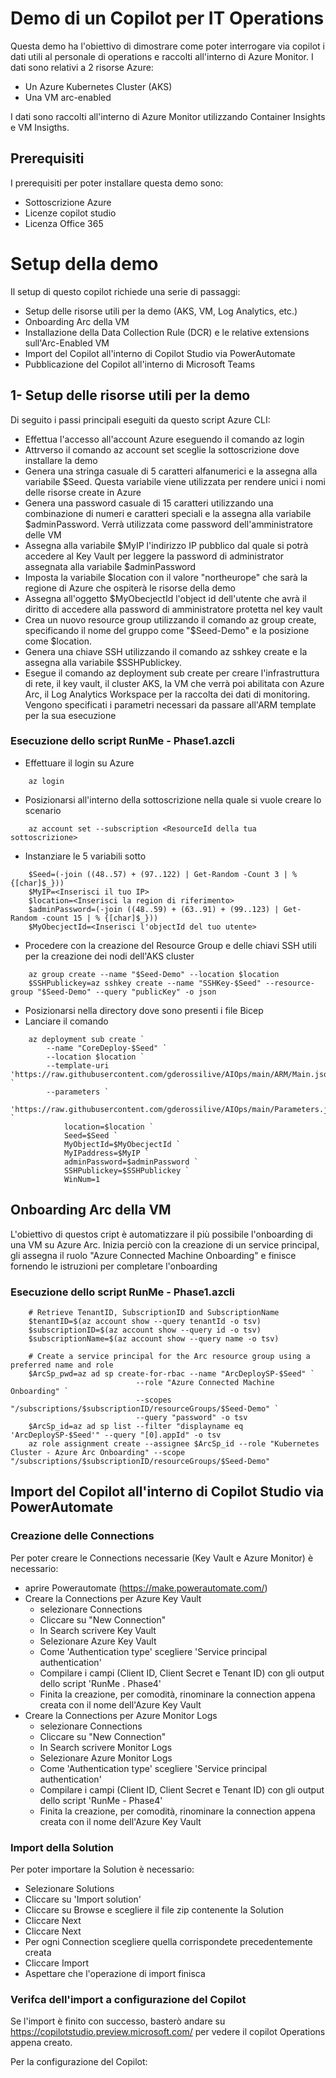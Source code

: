 # Demo di un Copilot per IT Operations 

Questa demo ha l'obiettivo di dimostrare come poter interrogare via copilot i dati utili al personale di operations e raccolti all'interno di Azure Monitor. I dati sono relativi a 2  risorse Azure:
- Un Azure Kubernetes Cluster (AKS)
- Una VM arc-enabled

I dati sono raccolti all'interno di Azure Monitor utilizzando Container Insights e VM Insigths.

## Prerequisiti

I prerequisiti per poter installare questa demo sono:
- Sottoscrizione Azure
- Licenze copilot studio
- Licenza Office 365

# Setup della demo

Il setup di questo copilot richiede una serie di passaggi:
- Setup delle risorse utili per la demo (AKS, VM, Log Analytics, etc.)
- Onboarding Arc della VM
- Installazione della Data Collection Rule (DCR) e le relative extensions sull'Arc-Enabled VM
- Import del Copilot all'interno di Copilot Studio via PowerAutomate
- Pubblicazione del Copilot all'interno di Microsoft Teams

## 1- Setup delle risorse utili per la demo
Di seguito i passi principali eseguiti da questo script Azure CLI:

- Effettua l'accesso all'account Azure eseguendo il comando az login
- Attrverso il comando az account set sceglie la sottoscrizione dove installare la demo
- Genera una stringa casuale di 5 caratteri alfanumerici e la assegna alla variabile $Seed. Questa variabile viene utilizzata per rendere unici i nomi delle risorse create in Azure 
- Genera una password casuale di 15 caratteri utilizzando una combinazione di numeri e caratteri speciali e la assegna alla variabile $adminPassword. Verrà utilizzata come password dell'amministratore delle VM
- Assegna alla variabile $MyIP l'indirizzo IP pubblico dal quale si potrà accedere al Key Vault per leggere la password di administrator assegnata alla variabile $adminPassword 
- Imposta la variabile $location con il valore "northeurope" che sarà la regione di Azure che ospiterà le risorse della demo
- Assegna all'oggetto $MyObecjectId l'object id dell'utente che avrà il diritto di accedere alla password di amministratore protetta nel key vault
- Crea un nuovo resource group utilizzando il comando az group create, specificando il nome del gruppo come "$Seed-Demo" e la posizione come $location.
- Genera una chiave SSH utilizzando il comando az sshkey create e la assegna alla variabile $SSHPublickey.
- Esegue il comando az deployment sub create per creare l'infrastruttura di rete, il key vault, il cluster AKS, la VM che verrà poi abilitata con Azure Arc, il Log Analytics Workspace per la raccolta dei dati di monitoring. Vengono specificati i parametri necessari da passare all'ARM template per la sua esecuzione

### Esecuzione dello script RunMe - Phase1.azcli
- Effettuare il login su Azure
```azcli
    az login
```
- Posizionarsi all'interno della sottoscrizione nella quale si vuole creare lo scenario
```azcli
    az account set --subscription <ResourceId della tua sottoscrizione>
```
- Instanziare le 5 variabili sotto
```azcli
    $Seed=(-join ((48..57) + (97..122) | Get-Random -Count 3 | % {[char]$_}))
    $MyIP=<Inserisci il tuo IP>
    $location=<Inserisci la region di riferimento>
    $adminPassword=(-join ((48..59) + (63..91) + (99..123) | Get-Random -count 15 | % {[char]$_})) 
    $MyObecjectId=<Inserisci l'objectId del tuo utente> 
```
- Procedere con la creazione del Resource Group e delle chiavi SSH utili per la creazione dei nodi dell'AKS cluster
```azcli
    az group create --name "$Seed-Demo" --location $location
    $SSHPublickey=az sshkey create --name "SSHKey-$Seed" --resource-group "$Seed-Demo" --query "publicKey" -o json
```
- Posizionarsi nella directory dove sono presenti i file Bicep
- Lanciare il comando
```azcli
    az deployment sub create `
        --name "CoreDeploy-$Seed" `
        --location $location `
        --template-uri 'https://raw.githubusercontent.com/gderossilive/AIOps/main/ARM/Main.json' `
        --parameters `
            'https://raw.githubusercontent.com/gderossilive/AIOps/main/Parameters.json' `
            location=$location `
            Seed=$Seed `
            MyObjectId=$MyObecjectId `
            MyIPaddress=$MyIP `
            adminPassword=$adminPassword `
            SSHPublickey=$SSHPublickey `
            WinNum=1 
```

## Onboarding Arc della VM
L'obiettivo di questos cript è automatizzare il più possibile l'onboarding di una VM su Azure Arc. Inizia perciò con la creazione di un service principal, gli assegna il ruolo "Azure Connected Machine Onboarding" e finisce fornendo le istruzioni per completare l'onboarding

### Esecuzione dello script RunMe - Phase1.azcli
```azcli
    # Retrieve TenantID, SubscriptionID and SubscriptionName
    $tenantID=$(az account show --query tenantId -o tsv)
    $subscriptionID=$(az account show --query id -o tsv)
    $subscriptionName=$(az account show --query name -o tsv)

    # Create a service principal for the Arc resource group using a preferred name and role
    $ArcSp_pwd=az ad sp create-for-rbac --name "ArcDeploySP-$Seed" `
                            --role "Azure Connected Machine Onboarding" `
                            --scopes "/subscriptions/$subscriptionID/resourceGroups/$Seed-Demo" `
                            --query "password" -o tsv
    $ArcSp_id=az ad sp list --filter "displayname eq 'ArcDeploySP-$Seed'" --query "[0].appId" -o tsv
    az role assignment create --assignee $ArcSp_id --role "Kubernetes Cluster - Azure Arc Onboarding" --scope "/subscriptions/$subscriptionID/resourceGroups/$Seed-Demo"
```
## Import del Copilot all'interno di Copilot Studio via PowerAutomate

### Creazione delle Connections
Per poter creare le Connections necessarie (Key Vault e Azure Monitor) è necessario: 

- aprire Powerautomate (https://make.powerautomate.com/)
- Creare la Connections per Azure Key Vault
    - selezionare Connections
    - Cliccare su "New Connection"
    - In Search scrivere Key Vault
    - Selezionare Azure Key Vault
    - Come 'Authentication type' scegliere 'Service principal authentication'
    - Compilare i campi (Client ID, Client Secret e Tenant ID) con gli output dello script 'RunMe . Phase4'
    - Finita la creazione, per comodità, rinominare la connection appena creata con il nome dell'Azure Key Vault
- Creare la Connections per Azure Monitor Logs
    - selezionare Connections
    - Cliccare su "New Connection"
    - In Search scrivere Monitor Logs
    - Selezionare Azure Monitor Logs
    - Come 'Authentication type' scegliere 'Service principal authentication'
    - Compilare i campi (Client ID, Client Secret e Tenant ID) con gli output dello script 'RunMe - Phase4'
    - Finita la creazione, per comodità, rinominare la connection appena creata con il nome dell'Azure Key Vault

### Import della Solution
Per poter importare la Solution è necessario:

- Selezionare Solutions
- Cliccare su 'Import solution'
- Cliccare su Browse e scegliere il file zip contenente la Solution
- Cliccare Next
- Cliccare Next
- Per ogni Connection scegliere quella corrispondete precedentemente creata
- Cliccare Import
- Aspettare che l'operazione di import finisca

### Verifca dell'import a configurazione del Copilot
Se l'import è finito con successo, basterò andare su https://copilotstudio.preview.microsoft.com/ per vedere il copilot Operations appena creato.

Per la configurazione del Copilot:

